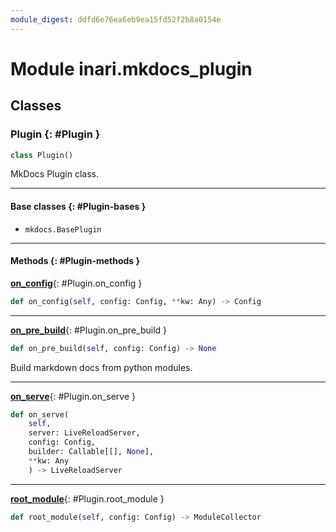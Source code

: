 ```yaml
---
module_digest: ddfd6e76ea6eb9ea15fd52f2b8a0154e
---
```


# Module inari.mkdocs_plugin


## Classes

### Plugin {: #Plugin }

```python
class Plugin()
```

MkDocs Plugin class.


------

#### Base classes {: #Plugin-bases }

* `mkdocs.BasePlugin`


------

#### Methods {: #Plugin-methods }

[**on_config**](#Plugin.on_config){: #Plugin.on_config }

```python
def on_config(self, config: Config, **kw: Any) -> Config
```


------

[**on_pre_build**](#Plugin.on_pre_build){: #Plugin.on_pre_build }

```python
def on_pre_build(self, config: Config) -> None
```

Build markdown docs from python modules.

------

[**on_serve**](#Plugin.on_serve){: #Plugin.on_serve }

```python
def on_serve(
    self,
    server: LiveReloadServer,
    config: Config,
    builder: Callable[[], None],
    **kw: Any
    ) -> LiveReloadServer
```


------

[**root_module**](#Plugin.root_module){: #Plugin.root_module }

```python
def root_module(self, config: Config) -> ModuleCollector
```
